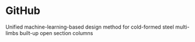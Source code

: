 # GitHub
Unified machine-learning-based design method for cold-formed steel multi-limbs built-up open section columns
